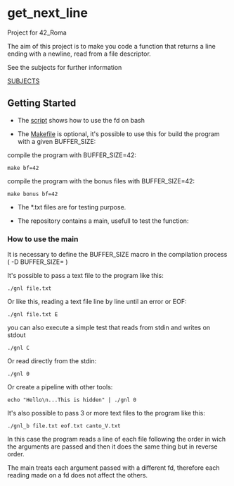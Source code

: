 # get_next_line

Project for 42_Roma

The aim of this project is to make you code a function that returns a line ending with a newline, read from a file descriptor.

See the subjects for further information

[SUBJECTS](Resources/en.subject.pdf)

## Getting Started

- The [script](Resources/fun_with_fd.sh) shows how to use the fd on bash

- The [Makefile](Makefile) is optional, it's possible to use this for build the program with a given BUFFER_SIZE:

compile the program with BUFFER_SIZE=42:

```
make bf=42
```

compile the program with the bonus files with BUFFER_SIZE=42:

```
make bonus bf=42
```

- The *.txt files are for testing purpose.

- The repository contains a main, usefull to test the function:

### How to use the main

It is necessary to define the BUFFER_SIZE macro in the compilation process ( -D BUFFER_SIZE= )

It's possible to pass a text file to the program like this:

```
./gnl file.txt
```

Or like this, reading a text file line by line until an error or EOF:

```
./gnl file.txt E
```

you can also execute a simple test that reads from stdin and writes on stdout

```
./gnl C
```

Or read directly from the stdin:

```
./gnl 0
```

Or create a pipeline with other tools:

```
echo "Hello\n...This is hidden" | ./gnl 0
```

It's also possible to pass 3 or more text files to the program like this:

```
./gnl_b file.txt eof.txt canto_V.txt
```
In this case the program reads a line of each file following the order in wich the arguments
are passed and then it does the same thing but in reverse order.

The main treats each argument passed with a different fd, therefore each reading made on a fd does not affect the others.
